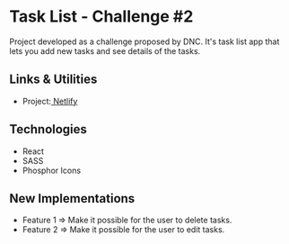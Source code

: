 # Task List - Challenge #2

Project developed as a challenge proposed by DNC.
It's task list app that lets you add new tasks and see details of the tasks.

## Links & Utilities

- Project:<a href="https://dnc-tasklist-challenge.netlify.app/" target="_blank"> Netlify</a>

## Technologies

- React
- SASS
- Phosphor Icons

## New Implementations

- Feature 1 => Make it possible for the user to delete tasks.
- Feature 2 => Make it possible for the user to edit tasks.